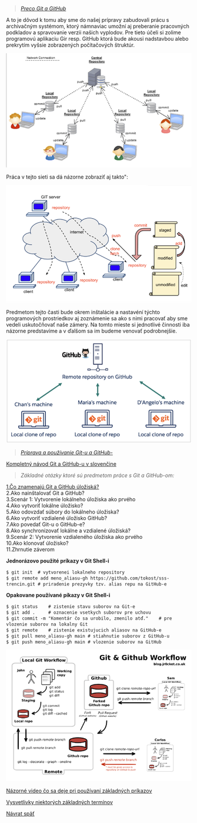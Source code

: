 > *[Preco Git a GitHub](./Tahaky_dokumenty_obrazky/Git_GitHub/Preco_git.md)*

A to je dôvod k tomu aby sme do našej prípravy zabudovali prácu s archivačným systémom, ktorý námnaviac umožní aj preberanie pracovných podkladov a spravovanie verzii našich vyplodov. Pre tieto účeli si zolime programovú aplikaciu Gir resp. GitHub ktorá bude akousi nadstavbou alebo prekrytím vyšsie zobrazených počítačových štruktúr. 

![](./Tahaky_dokumenty_obrazky/DVCS_git.png)




Práca v tejto sieti sa dá názorne zobraziť aj takto":

![](./Tahaky_dokumenty_obrazky/git_a_github_siet.png)

Predmetom tejto časti bude okrem inštalácie a nastavéní týchto programových prostriedkov aj zoznámenie sa ako s nimi pracovať aby sme vedeli uskutočňovať naše zámery. Na tomto mieste si jednotlivé činnosti iba názorne predstavíme a v ďalšom sa im budeme venovať podrobnejšie.

![](./Tahaky_dokumenty_obrazky/Git_a_GitHub_workflow03.png)



> *[Príprava a používanie Git-u a GitHub-](./Tahaky_dokumenty_obrazky/Git_GitHub/Priprava_pouzivanie_git.md)*


[Kompletný návod Git a GitHub-u v slovenčine](./Tahaky_dokumenty_obrazky/Archivácia_suborov_a_VCS.pdf)

>*Základné otázky ktoré sú predmetom práce s Git a GitHub-om:*

[1.Čo znamenajú Git a GitHub úložiská?](./Tahaky_dokumenty_obrazky/Git_navod/Git_01.md)\
2.Ako nainštalovať Git a GitHub?\
3.Scenár 1: Vytvorenie lokálneho úložiska ako prvého\
4.Ako vytvoriť lokálne úložisko?\
5.Ako odovzdať súbory do lokálneho úložiska?\
6.Ako vytvoriť vzdialené úložisko GitHub?\
7.Ako povedať Git-u o GitHub-e?\
8.Ako synchronizovať lokálne a vzdialené úložiská?\
9.Scenár 2: Vytvorenie vzdialeného úložiska ako prvého\
10.Ako klonovať úložisko?\
11.Zhrnutie záverom 

**Jednorázovo použité príkazy v Git Shell-i**
~~~
$ git init  # vytvorenei lokalneho repository
$ git remote add meno_aliasu-gh https://github.com/tokost/sss-trencin.git # priradenie prezyvky tzv. alias repu na GitHub-e
~~~

**Opakovane používané píkazy v Git Shell-i**
~~~
$ git status    # zistenie stavu suborov na Git-e
$ git add .     # oznacenie vsetkych suborov pre uchovu
$ git commit -m "Komentár čo sa urobilo, zmenilo atď."    # pre vlozenie suborov na lokalny Git
$ git remote    # zistenie existujucich aliasov na GitHub-e
$ git pull meno_aliasu-gh main # stiahnutie suborov z GitHub-u
$ git push meno_aliasu-gh main # vlozenie suborov na GitHub
~~~
![](./Tahaky_dokumenty_obrazky/Git_a_GitHub_workflow.png)

[Názorné video čo sa deje pri používaní základných príkazov](https://www.youtube.com/watch?v=UGkT8w91qXQ)

[Vysvetlivky niektorých základných termínov](Tahaky_dokumenty_obrazky/Git_GitHub/Vysvetlivky_terminov.md)

[Návrat späť](../../../Aplikovaná%20informatika%204.%20ročník/0.%20Príprava%20prostredia/Príprava_prostredia.md)